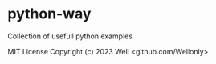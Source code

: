 # python-way
Collection of usefull python examples

MIT License Copyright (c) 2023 Well <github.com/Wellonly>

